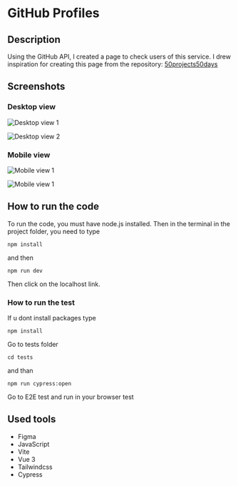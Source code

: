 # GitHub Profiles

## Description
Using the GitHub API, I created a page to check users of this service. I drew inspiration for creating this page from the repository: [50projects50days](https://github.com/bradtraversy/50projects50days "50projects50days")

## Screenshots
### Desktop view
![Desktop view 1](https://cdn.discordapp.com/attachments/783723569016340523/1173373985522716692/image.png?ex=6563b8ae&is=655143ae&hm=ecf4410dc5c2da4e4fe2e5b479edaeda2487b0f5586feb828b942afe0a1e87ee& "Desktop view 1")

![Desktop view 2](https://cdn.discordapp.com/attachments/783723569016340523/1173374287885897788/image.png?ex=6563b8f6&is=655143f6&hm=b917397e985a66f12f75eb00e4570f54a4a2071ba761f2e05c15f0f28cfcea31& "Desktop view 2")
### Mobile view
![Mobile view 1](https://cdn.discordapp.com/attachments/783723569016340523/1173374417649278996/image.png?ex=6563b915&is=65514415&hm=0b040fa5af675778668ad5b707122747fee7b35ce85480a6552898d53fc1a236& "Mobile version 1")

![Mobile view 1](https://cdn.discordapp.com/attachments/783723569016340523/1173374470921142352/image.png?ex=6563b922&is=65514422&hm=99a7ad3ea460c83f087952855cc643c42048d7bd367e9e0f5c40fd56a5f68029& "Mobile view 1")

## How to run the code
To run the code, you must have node.js installed.
Then in the terminal in the project folder, you need to type 

 `npm install`
 
and then 

`npm run dev`

Then click on the localhost link.

### How to run the test
If u dont install packages type

`npm install`

Go to tests folder

 `cd tests`

and than

 `npm run cypress:open`

Go to E2E test and run in your browser test

## Used tools

- Figma
- JavaScript
- Vite
- Vue 3
- Tailwindcss
- Cypress

